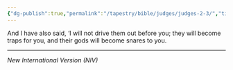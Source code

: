 ```yaml
---
{"dg-publish":true,"permalink":"/tapestry/bible/judges/judges-2-3/","title":"Judges 2:3","hide":true,"tags":["bible-verse","bible-verse"],"dgHomeLink":true,"dgShowLocalGraph":true,"dgEnableSearch":true}
---
```


And I have also said, ‘I will not drive them out before you; they will become traps for you, and their gods will become snares to you.

---
*New International Version (NIV)*